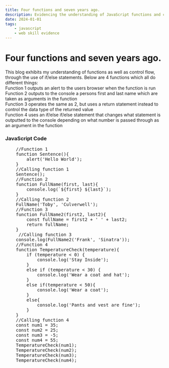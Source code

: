 ```yaml
---
title: Four functions and seven years ago.
description: Evidencing the understanding of JavaScript functions and control flow.
date: 2024-01-01
tags: 
    - javascript
    - web skill evidence
---
```


<div class="container fluid">
  <h1 class="col align-self-center">Four functions and seven years ago.</h1>
  <div class="row justify-content-center">
    <p class="col-8">
	This blog exhibits my understanding of functions as well as control flow, through the use of if/else statements. Below are 4 functions which all do different things:<br />
    Function 1 outputs an alert to the users browser when the function is run<br />
    Function 2 outputs to the console a persons first and last name which are taken as arguments in the function<br />
    Function 3 operates the same as 2, but uses a return statement instead to control the data type of the returned value<br />
    Function 4 uses an if/else if/else statement that changes what statement is outputted to the console depending on what number is passed through as an argument in the function
    </p>
	<h3 class="row">JavaScript Code</h3>
	<pre class="col-8">
	//Function 1 
    function Sentence(){ 
        alert('Hello World');
    }
    //Calling function 1
    Sentence();
    //Function 2
    function FullName(first, last){
        console.log(`${first} ${last}`);
    }
    //Calling function 2
    FullName('Toby', 'Culverwell'); 
    //Function 3
    function FullName2(first2, last2){
        const fullName = first2 + ' ' + last2;
        return fullName;
    }
     //Calling function 3
    console.log(FullName2('Frank', 'Sinatra')); 
    //Function 4
    function TemperatureCheck(temperature){
        if (temperature < 0) {
            console.log('Stay Inside');
        }
        else if (temperature < 30) {
            console.log('Wear a coat and hat');
        }
        else if(temperature < 50){
            console.log('Wear a coat');
        }  
        else{ 
            console.log('Pants and vest are fine');
        }
    }
    //Calling function 4
    const num1 = 35;
    const num2 = 25;
    const num3 = -5;
    const num4 = 55;
    TemperatureCheck(num1);
    TemperatureCheck(num2);
    TemperatureCheck(num3);
    TemperatureCheck(num4);
    </pre>
  </div>
</div>

